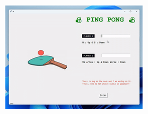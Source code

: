 <p><img align="centre" src = "https://github.com/Suman-Adhikary/Sort-Project/blob/main_1/Ping%20pong/Ping%20Pong.gif" /></p>
